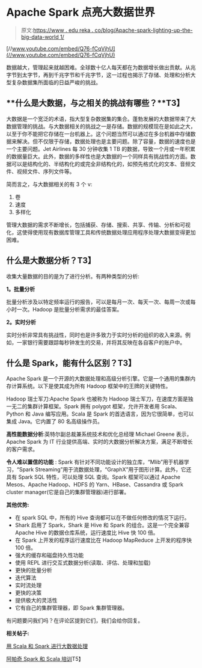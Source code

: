 # Apache Spark 点亮大数据世界

> 原文:[https://www . edu reka . co/blog/Apache-spark-lighting-up-the-big-data-world 1/](https://www.edureka.co/blog/apache-spark-lighting-up-the-big-data-world1/)

[//www.youtube.com/embed/Q76-fCqVjhU](//www.youtube.com/embed/Q76-fCqVjhU)

数据越大，管理起来就越困难。全球数十亿人每天都在为数据增长做出贡献。从兆字节到太字节，再到千兆字节和千兆字节，这一过程也揭示了存储、处理和分析大型复杂数据集所面临的日益严峻的挑战。

## **什么是大数据，与之相关的挑战有哪些？**T3】

大数据是一个宽泛的术语，指大型复杂数据集的集合。蓬勃发展的大数据带来了大数据管理的挑战。与大数据相关的挑战之一是存储。数据的规模现在是如此之大，以至于你不能把它存储在一台机器上。这个问题当然可以通过在多台机器中存储数据来解决。但不仅限于存储，数据处理也是主要问题。除了容量，数据的速度也是一个主要问题。Jet Airlines 每 30 分钟收集 1 TB 的数据，导致一个月或一年积累的数据量巨大。此外，数据的多样性也是大数据的一个同样具有挑战性的方面。数据可以是结构化的、半结构化的或完全非结构化的，如预先格式化的文本、音频文件、视频文件、序列文件等。

简而言之，与大数据相关的有 3 个 v:

1.  卷
2.  速度
3.  多样化

管理大数据的需求不断增长，包括捕获、存储、搜索、共享、传输、分析和可视化，这使得使用现有数据库管理工具和传统数据处理应用程序处理大数据变得更加困难。

## **什么是大数据分析？T3】**

收集大量数据的目的是为了进行分析。有两种类型的分析:

**1。批量分析**

批量分析涉及以特定频率运行的报告，可以是每月一次、每天一次、每周一次或每小时一次。Hadoop 是批量分析需求的最佳答案。

**2。实时分析**

实时分析非常具有挑战性，同时也是许多致力于实时分析的组织的收入来源。例如，一家银行需要跟踪每秒钟发生的交易，并将其反映在各自客户的账户中。

## **什么是 Spark，能有什么区别？T3】**

Apache Spark 是一个开源的大数据处理和高级分析引擎。它是一个通用的集群内存计算系统。以下是使其成为所有 Hadoop 框架中的王牌的关键特性。

Hadoop 瑞士军刀:Apache Spark 也被称为 Hadoop 瑞士军刀，在速度方面是独一无二的集群计算框架。Spark 拥有 polygot 框架，允许开发者用 Scala、Python 和 Java 编写应用。Scala 是 Spark 的首选语言，因为它很简单，也可以集成 Java。它内置了 80 名高级操作员。

**高性能数据分析**:英特尔副总裁兼系统技术和优化总经理 Michael Greene 表示，Apache Spark 为 IT 行业提供高端、实时的大数据分析解决方案，满足不断增长的客户需求。

**令人难以置信的功能** : Spark 有针对不同功能设计的独立库，“Mlib”用于机器学习，“Spark Streaming”用于流数据处理，“GraphX”用于图形计算。此外，它还具有 Spark SQL 特性，可以处理 SQL 查询。Spark 框架可以通过 Apache Mesos、Apache Hadoop、HDFS 的 Yarn、HBase、Cassandra 或 Spark cluster manager(它是自己的集群管理器)进行部署。

**其他优势:**

*   在 spark SQL 中，所有的 Hive 查询都可以在不做任何修改的情况下运行。
*   Shark 启用了 Spark，Shark 是 Hive 和 Spark 的组合。这是一个完全兼容 Apache Hive 的数据仓库系统，运行速度比 Hive 快 100 倍。
*   在 Spark 上开发的程序运行速度比在 Hadoop MapReduce 上开发的程序快 100 倍。
*   强大的缓存和磁盘持久性功能
*   使用 REPL 进行交互式数据分析(读取、评估、处理和加载)
*   更快的批量分析
*   迭代算法
*   实时流处理
*   更快的决策
*   提供极大的灵活性
*   它有自己的集群管理器，即 Spark 集群管理器。

有问题要问我们吗？在评论区提到它们，我们会给你回复。

**相关帖子:**

[用 Scala 和 Spark 进行大数据处理](https://www.edureka.co/blog/videos/big-data-processing-with-scala-and-spark/ "Big Data Processing with Scala and Spark")

[阿帕奇 Spark 和 Scala 培训](https://www.edureka.co/apache-spark-scala-certification-training "Apache Spark and Scala Training")T5】